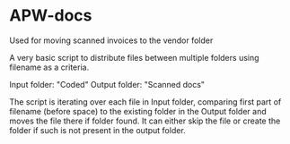 # APW-docs
Used for moving scanned invoices to the vendor folder

A very basic script to distribute files between multiple folders using filename as a criteria.

Input folder: "Coded"
Output folder: "Scanned docs"

The script is iterating over each file in Input folder, comparing first part of filename (before space) to the existing folder in the Output folder and moves the file there if folder found. It can either skip the file or create the folder if such is not present in the output folder.